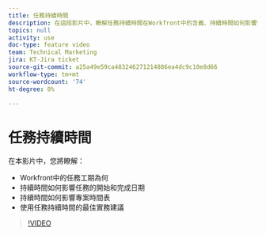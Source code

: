```yaml
---
title: 任務持續時間
description: 在這段影片中，瞭解任務持續時間在Workfront中的含義、持續時間如何影響任務的開始和完成日期、持續時間如何影響專案時間表，以及使用任務持續時間的一些最佳實務建議。
topics: null
activity: use
doc-type: feature video
team: Technical Marketing
jira: KT-Jira ticket
source-git-commit: a25a49e59ca483246271214886ea4dc9c10e8d66
workflow-type: tm+mt
source-wordcount: '74'
ht-degree: 0%

---
```


# 任務持續時間

在本影片中，您將瞭解：

* Workfront中的任務工期為何
* 持續時間如何影響任務的開始和完成日期
* 持續時間如何影響專案時間表
* 使用任務持續時間的最佳實務建議

>[!VIDEO](https://video.tv.adobe.com/v/335089/?quality=12&learn=on)